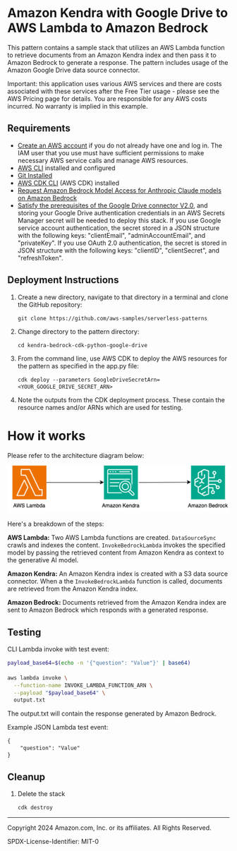 # Amazon Kendra with Google Drive to AWS Lambda to Amazon Bedrock

This pattern contains a sample stack that utilizes an AWS Lambda function to retrieve documents from an Amazon Kendra index and then pass it to Amazon Bedrock to generate a response. The pattern includes usage of the Amazon Google Drive data source connector. 

Important: this application uses various AWS services and there are costs associated with these services after the Free Tier usage - please see the AWS Pricing page for details. You are responsible for any AWS costs incurred. No warranty is implied in this example.

## Requirements
* [Create an AWS account](https://portal.aws.amazon.com/gp/aws/developer/registration/index.html) if you do not already have one and log in. The IAM user that you use must have sufficient permissions to make necessary AWS service calls and manage AWS resources.
* [AWS CLI](https://docs.aws.amazon.com/cli/latest/userguide/install-cliv2.html) installed and configured
* [Git Installed](https://git-scm.com/book/en/v2/Getting-Started-Installing-Git)
* [AWS CDK CLI](https://docs.aws.amazon.com/cdk/v2/guide/getting_started.html) (AWS CDK) installed
* [Request Amazon Bedrock Model Access for Anthropic Claude models on Amazon Bedrock](https://docs.aws.amazon.com/bedrock/latest/userguide/model-access.html)
* [Satisfy the prerequisites of the Google Drive connector V2.0](https://docs.aws.amazon.com/kendra/latest/dg/data-source-google-drive.html), and storing your Google Drive authentication credentials in an AWS Secrets Manager secret will be needed to deploy this stack. If you use Google service account authentication, the secret stored in a JSON structure with the following keys: "clientEmail", "adminAccountEmail", and "privateKey". If you use OAuth 2.0 authentication, the secret is stored in JSON structure with the following keys: "clientID", "clientSecret", and "refreshToken".

## Deployment Instructions
1. Create a new directory, navigate to that directory in a terminal and clone the GitHub repository:
    ```
    git clone https://github.com/aws-samples/serverless-patterns
    ```
1. Change directory to the pattern directory:
    ```
    cd kendra-bedrock-cdk-python-google-drive
    ```
1. From the command line, use AWS CDK to deploy the AWS resources for the pattern as specified in the app.py file:
    ```
    cdk deploy --parameters GoogleDriveSecretArn=<YOUR_GOOGLE_DRIVE_SECRET_ARN>
    ```

1. Note the outputs from the CDK deployment process. These contain the resource names and/or ARNs which are used for testing.

# How it works
Please refer to the architecture diagram below:

![End to End Architecture](images/architecture.png)

Here's a breakdown of the steps:

**AWS Lambda:** Two AWS Lambda functions are created. `DataSourceSync` crawls and indexes the content. `InvokeBedrockLambda` invokes the specified model by passing the retrieved content from Amazon Kendra as context to the generative AI model.

**Amazon Kendra:** An Amazon Kendra index is created with a S3 data source connector. When a the `InvokeBedrockLambda` function is called, documents are retrieved from the Amazon Kendra index.

**Amazon Bedrock:** Documents retrieved from the Amazon Kendra index are sent to Amazon Bedrock which responds with a generated response.

## Testing

CLI Lambda invoke with test event:

```bash
payload_base64=$(echo -n '{"question": "Value"}' | base64)

aws lambda invoke \
  --function-name INVOKE_LAMBDA_FUNCTION_ARN \
  --payload "$payload_base64" \
  output.txt
```

The output.txt will contain the response generated by Amazon Bedrock.

Example JSON Lambda test event:

```
{
    "question": "Value"
}
```

## Cleanup

1. Delete the stack
    ```bash
    cdk destroy
    ```
----
Copyright 2024 Amazon.com, Inc. or its affiliates. All Rights Reserved.

SPDX-License-Identifier: MIT-0